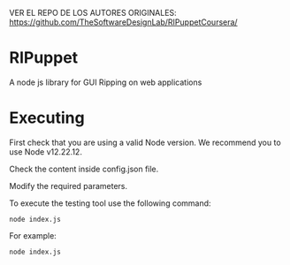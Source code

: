 VER EL REPO DE LOS AUTORES ORIGINALES: https://github.com/TheSoftwareDesignLab/RIPuppetCoursera/

# RIPuppet
A node js library for GUI Ripping on web applications

# Executing

First check that you are using a valid Node version. We recommend you to use Node v12.22.12.

Check the content inside config.json file.

Modify the required parameters.

To execute the testing tool use the following command:

```
node index.js

```

For example:

```
node index.js

```
